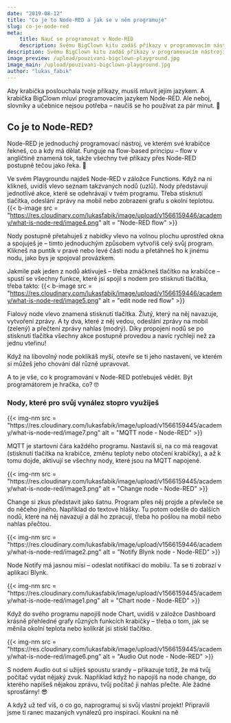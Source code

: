 ```yaml
---
date: "2019-08-12"
title: "Co je to Node-RED a jak se v něm programuje"
slug: co-je-node-red
meta:
    title: Nauč se programovat v Node-RED
    description: Svému BigClown kitu zadáš příkazy v programovacím nástroji Node-RED. Ten je úžasně intuitivní a pracovat se v něm naučíš za pár minut. Přesvědč se sám.
description: Svému BigClown kitu zadáš příkazy v programovacím nástroji Node-RED. Ten je úžasně intuitivní a pracovat se v něm naučíš za pár minut. Přesvědč se sám.
image_preview: /upload/pouzivani-bigclown-playground.jpg
image_main: /upload/pouzivani-bigclown-playground.jpg
author: "lukas_fabik"
---
```


Aby krabička poslouchala tvoje příkazy, musíš mluvit jejím jazykem. A krabička BigClown mluví programovacím jazykem Node-RED. Ale neboj, slovníky a učebnice nejsou potřeba – naučíš se ho používat za pár minut. 💪


## Co je to Node-RED?
Node-RED je jednoduchý programovací nástroj, ve kterém své krabičce řekneš, co a kdy má dělat. Funguje na flow-based principu – flow v angličtině znamená tok, takže všechny tvé příkazy přes Node-RED postupně tečou jako řeka. 🌊

Ve svém Playgroundu najdeš Node-RED v záložce Functions. Když na ni klikneš, uvidíš vlevo seznam takzvaných nodů (uzlů). Nody představují jednotlivé akce, které se odehrávají v tvém programu. Třeba stisknutí tlačítka, odeslání zprávy na mobil nebo zobrazení grafu s okolní teplotou.
{{< b-image src = "https://res.cloudinary.com/lukasfabik/image/upload/v1566159446/academy/what-is-node-red/image4.png" alt = "Node-RED flow" >}}

Nody postupně přetahuješ z nabídky vlevo na volnou plochu uprostřed okna a spojuješ je – tímto jednoduchým způsobem vytvoříš celý svůj program. Klikneš na puntík v pravé nebo levé části nodu a přetáhneš ho k jinému nodu, jako bys je spojoval provázkem.

Jakmile pak jeden z nodů aktivuješ – třeba zmáčkneš tlačítko na krabičce – spustí se všechny funkce, které jsi spojil s nodem pro stisknutí tlačítka, třeba takto:
{{< b-image src = "https://res.cloudinary.com/lukasfabik/image/upload/v1566159446/academy/what-is-node-red/image5.png" alt = "edit node red flow" >}}

Fialový node vlevo znamená stisknutí tlačítka. Žlutý, který na něj navazuje, vytvoření zprávy. A ty dva, které z něj vedou, odeslání zprávy na mobil (zelený) a přečtení zprávy nahlas (modrý). Díky propojení nodů se po stisknutí tlačítka všechny akce postupně provedou a navíc rychleji než za jednu vteřinu!

Když na libovolný node poklikáš myší, otevře se ti jeho nastavení, ve kterém si můžeš jeho chování dál různě upravovat.

A to je vše, co k programování v Node-RED potřebuješ vědět. Být programátorem je hračka, co? 🤓


### Nody, které pro svůj vynález stopro využiješ

<div class = "row align-items-start">
    <div class = "col-md-4">
        {{< img-nm src = "https://res.cloudinary.com/lukasfabik/image/upload/v1566159445/academy/what-is-node-red/image7.png" alt = "MQTT node - Node-RED" >}}
    </div>
    <div class = "col-md-8">
        <p>MQTT je startovní čára každého programu. Nastavíš si, na co má reagovat (stisknutí tlačítka na krabičce, změnu teploty nebo otočení krabičky), a až k tomu dojde, aktivují se všechny nody, které jsou na MQTT napojené.</p>
    </div>
</div>

<div class = "row align-items-start">
    <div class = "col-md-4">
        {{< img-nm src = "https://res.cloudinary.com/lukasfabik/image/upload/v1566159445/academy/what-is-node-red/image3.png" alt = "Change node - Node-RED" >}}
    </div>
    <div class = "col-md-8">
        <p>Change si zkus představit jako šatnu. Program přes něj projde a převleče se do něčeho jiného. Například do textové hlášky. Tu potom odešle do dalších nodů, které na něj navazují a dál ho zpracují, třeba ho pošlou na mobil nebo nahlas přečtou.</p>
    </div>
</div>

<div class = "row align-items-start">
    <div class = "col-md-4">
        {{< img-nm src = "https://res.cloudinary.com/lukasfabik/image/upload/v1566159446/academy/what-is-node-red/image2.png" alt = "Notify Blynk node - Node-RED" >}}
    </div>
    <div class = "col-md-8">
        <p>Node Notify má jasnou misi – odeslat notifikaci do mobilu. Ta se ti zobrazí v aplikaci Blynk.</p>
    </div>
</div>

<div class = "row align-items-start">
    <div class = "col-md-4">
        {{< img-nm src = "https://res.cloudinary.com/lukasfabik/image/upload/v1566159445/academy/what-is-node-red/image1.png" alt = "Chart node - Node-RED" >}}
    </div>
    <div class = "col-md-8">
        <p>Když do svého programu napojíš node Chart, uvidíš v záložce Dashboard krásně přehledné grafy různých funkcích krabičky – třeba o tom, jak se měnila okolní teplota nebo kolikrát jsi stiskl tlačítko.</p>
    </div>
</div>

<div class = "row align-items-start">
    <div class = "col-md-4">
        {{< img-nm src = "https://res.cloudinary.com/lukasfabik/image/upload/v1566159445/academy/what-is-node-red/image6.png" alt = "Audio Out node - Node-RED" >}}
    </div>
    <div class = "col-md-8">
        <p>S nodem Audio out si užiješ spoustu srandy – přikazuje totiž, že má tvůj počítač vydat nějaký zvuk. Například když ho napojíš na node change, do kterého napíšeš nějakou zprávu, tvůj počítač ji nahlas přečte. Ale žádné sprosťárny! 😎</p>
    </div>
</div>



A když už teď víš, o co go, naprogramuj si svůj vlastní projekt! Připravili jsme ti ranec mazaných vynálezů pro inspiraci.
Koukni na ně
